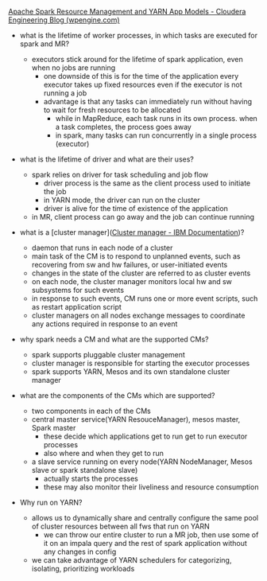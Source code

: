 [Apache Spark Resource Management and YARN App Models - Cloudera Engineering Blog (wpengine.com)](https://clouderatemp.wpengine.com/blog/2014/05/apache-spark-resource-management-and-yarn-app-models/)
- what is the lifetime of worker processes, in which tasks are executed for spark and MR?
	- executors stick around for the lifetime of spark application, even when no jobs are running
		- one downside of this is for the time of the application every executor takes up fixed resources even if the executor is not running a job
		- advantage is that any tasks can immediately run without having to wait for fresh resources to be allocated
			- while in MapReduce, each task runs in its own process. when a task completes, the process goes away
			- in spark, many tasks can run concurrently in a single process (executor)
- what is the lifetime of driver and what are their uses? 
	- spark relies on driver for task scheduling and job flow
		- driver process is the same as the client process used to initiate the job
		- in YARN mode, the driver can run on the cluster
		- driver is alive for the time of existence of the application
	- in MR, client process can go away and the job can continue running


- what is a [cluster manager]([Cluster manager - IBM Documentation](https://www.ibm.com/docs/en/powerha-aix/7.2?topic=software-cluster-manager))?
	- daemon that runs in each node of a cluster
	- main task of the CM is to respond to unplanned events, such as recovering from sw and hw failures, or user-initiated events
	- changes in the state of the cluster are referred to as cluster events
	- on each node, the cluster manager monitors local hw and sw subsystems for such events
	- in response to such events, CM runs one or more event scripts, such as restart application script
	- cluster managers on all nodes exchange messages to coordinate any actions required in response to an event
- why spark needs a CM and what are the supported CMs?
	- spark supports pluggable cluster management
	- cluster manager is responsible for starting the executor processes
	- spark supports YARN, Mesos and its own standalone cluster manager
- what are the components of the CMs which are supported?
	- two components in each of the CMs
	- central master service(YARN ResouceManager), mesos master, Spark master
		- these decide which applications get to run get to run executor processes
		- also where and when they get to run
	- a slave service running on every node(YARN NodeManager, Mesos slave or spark standalone slave) 
		- actually starts the processes
		- these may also monitor their liveliness and resource consumption
- Why run on YARN?
	- allows us to dynamically share and centrally configure the same pool of cluster resources between all fws that run on YARN
		- we can throw our entire cluster to run a MR job, then use some of it on an impala query and the rest of spark application without any changes in config
	- we can take advantage of YARN schedulers for categorizing, isolating, prioritizing workloads